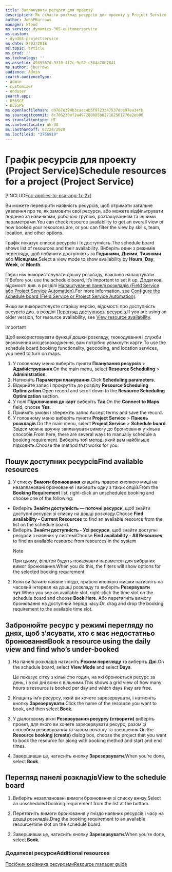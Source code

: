 ```yaml
---
title: Запланувати ресурси для проекту
description: Як скласти розклад ресурсів для проекту у Project Service
author: JohnPBurrows
manager: kfend
ms.service: dynamics-365-customerservice
ms.custom:
- dyn365-projectservice
ms.date: 8/03/2018
ms.topic: article
ms.prod: ''
ms.technology: ''
ms.assetid: 4935567d-9318-4f7c-9c02-c584a78b7841
ms.author: jburrows
audience: Admin
search.audienceType:
- admin
- customizer
- enduser
search.app:
- D365CE
- D365PS
ms.openlocfilehash: d9767e324b3caec4b5f9723347537dbe97ea34fb
ms.sourcegitcommit: 8c786230ef2a497280885b827162561776e2eb00
ms.translationtype: HT
ms.contentlocale: uk-UA
ms.lasthandoff: 03/24/2020
ms.locfileid: "3756919"
---
```

# <a name="schedule-resources-for-a-project-project-service"></a><span data-ttu-id="c29d7-103">Графік ресурсів для проекту (Project Service)</span><span class="sxs-lookup"><span data-stu-id="c29d7-103">Schedule resources for a project (Project Service)</span></span>

[!INCLUDE[cc-applies-to-psa-app-1x-2x](../includes/cc-applies-to-psa-app-1x-2x.md)]

<span data-ttu-id="c29d7-104">Ви можете перевірити наявність ресурсів, щоб отримати загальне уявлення про те, як замовити свої ресурси, або можете відфільтрувати подання за навичками, робочою групою, розташуванням та іншими параметрами.</span><span class="sxs-lookup"><span data-stu-id="c29d7-104">You can check resource availability to get an overall view of how booked your resources are, or you can filter the view by skills, team, location, and other options.</span></span>  
  
<span data-ttu-id="c29d7-105">Графік показує список ресурсів і їх доступність.</span><span class="sxs-lookup"><span data-stu-id="c29d7-105">The schedule board shows list of resources and their availability.</span></span> <span data-ttu-id="c29d7-106">Виберіть один з режимів перегляду, щоб побачити доступність за **Годинами**, **Днями**, **Тижнями** або **Місяцями**.</span><span class="sxs-lookup"><span data-stu-id="c29d7-106">Select a view mode to show availability by **Hours**, **Day**, **Week**, or **Month**.</span></span>  
  
<span data-ttu-id="c29d7-107">Перш ніж використовувати дошку розкладу, важливо налаштувати її.</span><span class="sxs-lookup"><span data-stu-id="c29d7-107">Before you use the schedule board, it’s important to set it up.</span></span> <span data-ttu-id="c29d7-108">Додаткові відомості див. в розділі [Налаштування панелі розкладів (Field Service або Project Service Automation)](../field-service/configure-schedule-board.md).</span><span class="sxs-lookup"><span data-stu-id="c29d7-108">For more information, see [Configure the schedule board (Field Service or Project Service Automation)](../field-service/configure-schedule-board.md).</span></span>
  
<span data-ttu-id="c29d7-109">Якщо ви використовуєте старішу версію, відомості про доступність ресурсів див. в розділі [Перегляд доступності ресурсів](../project-service/view-resource-availability.md).</span><span class="sxs-lookup"><span data-stu-id="c29d7-109">If you are using an older version, for resource availability, see [View resource availability](../project-service/view-resource-availability.md).</span></span>  

> [!IMPORTANT]
>  <span data-ttu-id="c29d7-110">Щоб використовувати функції дошки розкладу, геокодування і служби визначення місцезнаходження, вам потрібно увімкнути карти.</span><span class="sxs-lookup"><span data-stu-id="c29d7-110">To use the schedule board booking functionality, geocoding, and location services, you need to turn on maps.</span></span>  
> 
> 1. <span data-ttu-id="c29d7-111">У головному меню виберіть пункти **Планування ресурсів** > **Адміністрування**.</span><span class="sxs-lookup"><span data-stu-id="c29d7-111">On the main menu, select **Resource Scheduling** > **Administration**.</span></span>  
> 2. <span data-ttu-id="c29d7-112">Натисніть **Параметри планування**.</span><span class="sxs-lookup"><span data-stu-id="c29d7-112">Click **Scheduling parameters**.</span></span>  
> 3. <span data-ttu-id="c29d7-113">Відкрийте запис і прокрутіть до розділу **Resource Scheduling Optimization**.</span><span class="sxs-lookup"><span data-stu-id="c29d7-113">Open record and scroll down to the **Resource Scheduling Optimization** section.</span></span>  
> 4. <span data-ttu-id="c29d7-114">У полі **Підключення до карт** виберіть **Так**.</span><span class="sxs-lookup"><span data-stu-id="c29d7-114">On the **Connect to Maps** field, choose **Yes**.</span></span>  
> 5. <span data-ttu-id="c29d7-115">Прийміть умови і збережіть запис.</span><span class="sxs-lookup"><span data-stu-id="c29d7-115">Accept terms and save the record.</span></span>  
> 6. <span data-ttu-id="c29d7-116">У головному меню виберіть пункти **Project Service** > **Панель розкладів**.</span><span class="sxs-lookup"><span data-stu-id="c29d7-116">On the main menu, select **Project Service** > **Schedule board**.</span></span> <span data-ttu-id="c29d7-117">Звідси можна вручну запланувати вимогу до бронювання у кілька способів.</span><span class="sxs-lookup"><span data-stu-id="c29d7-117">From here, there are several ways to manually schedule a booking requirement.</span></span> <span data-ttu-id="c29d7-118">Виберіть той метод, який вам найбільше підходить.</span><span class="sxs-lookup"><span data-stu-id="c29d7-118">Choose the method that works for you.</span></span>
  
## <a name="find-available-resources"></a><span data-ttu-id="c29d7-119">Пошук доступних ресурсів</span><span class="sxs-lookup"><span data-stu-id="c29d7-119">Find available resources</span></span>

1.  <span data-ttu-id="c29d7-120">У списку **Вимоги бронювання** клацніть правою кнопкою миші на незаплановані бронювання і виберіть одну з таких опцій:</span><span class="sxs-lookup"><span data-stu-id="c29d7-120">From the **Booking Requirement** list, right-click an unscheduled booking and choose one of the following:</span></span>  
  
- <span data-ttu-id="c29d7-121">Виберіть **Знайти доступність — поточні ресурси**, щоб знайти доступні ресурси зі списку на дошці розкладу.</span><span class="sxs-lookup"><span data-stu-id="c29d7-121">Choose **Find availability - Current Resources** to find an available resource from the list on the schedule board.</span></span>  
- <span data-ttu-id="c29d7-122">Виберіть **Знайти доступність - Усі ресурси**, щоб знайти доступні ресурси з наявних у системі</span><span class="sxs-lookup"><span data-stu-id="c29d7-122">Choose **Find availability - All Resources**, to find an available resource from resources in the system</span></span>  
   > [!NOTE]
   >  <span data-ttu-id="c29d7-123">При цьому, фільтри будуть показувати параметри для вибраних вимог бронювання.</span><span class="sxs-lookup"><span data-stu-id="c29d7-123">When you do this, the filters will show options for the selected booking requirement.</span></span>  
  
2. <span data-ttu-id="c29d7-124">Коли ви бачите наявне гніздо, правою кнопкою мишки натисніть на часовий інтервал на дошці розкладу та виберіть **Резервувати тут**.</span><span class="sxs-lookup"><span data-stu-id="c29d7-124">When you see an available slot, right-click the time slot on the schedule board and choose **Book Here**.</span></span> <span data-ttu-id="c29d7-125">Або перетягніть вимогу бронювання на доступний період часу.</span><span class="sxs-lookup"><span data-stu-id="c29d7-125">Or, drag and drop the booking requirement to the available time slot.</span></span>  
  

## <a name="book-a-resource-using-the-daily-view-and-find-whos-under-booked"></a><span data-ttu-id="c29d7-126">Забронюйте ресурс у режимі перегляду по днях, щоб з'ясувати, хто є має недостатньо бронювання</span><span class="sxs-lookup"><span data-stu-id="c29d7-126">Book a resource using the daily view and find who’s under-booked</span></span>
  
1.  <span data-ttu-id="c29d7-127">На панелі розкладів натисніть **Режим перегляду** та виберіть **Дні**.</span><span class="sxs-lookup"><span data-stu-id="c29d7-127">On the schedule board, select **View Mode** and select **Days**.</span></span>  
  
    <span data-ttu-id="c29d7-128">Це показує сітку з кількістю годин, на які бронюється ресурс за день, і в які дні вони є вільними.</span><span class="sxs-lookup"><span data-stu-id="c29d7-128">This shows a grid view of how many hours a resource is booked per day and which days they are free.</span></span>  
  
2.  <span data-ttu-id="c29d7-129">Клацніть ім’я ресурсу, який ви хочете зарезервувати, і натисніть кнопку **Зарезервувати**.</span><span class="sxs-lookup"><span data-stu-id="c29d7-129">Click the name of the resource you want to book, and then select **Book**.</span></span>  
  
3.  <span data-ttu-id="c29d7-130">У діалоговому вікні **Резервування ресурсу (створити)** виберіть проект, для якого ви хочете зарезервувати ресурс, разом зі способом резервування та часом початку та звершення.</span><span class="sxs-lookup"><span data-stu-id="c29d7-130">On the **Resource booking (create)** dialog box, choose the project that you want to book the resource for along with booking method and start and end times.</span></span>  
  
4.  <span data-ttu-id="c29d7-131">Завершивши це, натисніть кнопку **Зарезервувати**.</span><span class="sxs-lookup"><span data-stu-id="c29d7-131">When you’re done, select **Book**.</span></span>  
  
## <a name="view-to-the-schedule-board"></a><span data-ttu-id="c29d7-132">Перегляд панелі розкладів</span><span class="sxs-lookup"><span data-stu-id="c29d7-132">View to the schedule board</span></span>
  
1.  <span data-ttu-id="c29d7-133">Виберіть незаплановані вимоги бронювання зі списку внизу.</span><span class="sxs-lookup"><span data-stu-id="c29d7-133">Select an unscheduled booking requirement from the list at the bottom.</span></span>  
  
2.  <span data-ttu-id="c29d7-134">Перетягніть вимоги бронювання у гніздо наявних ресурсів і часу на дошці розкладів.</span><span class="sxs-lookup"><span data-stu-id="c29d7-134">Drag the booking requirement to an available resource/time slot on the schedule board.</span></span>  
  
3.  <span data-ttu-id="c29d7-135">Завершивши це, натисніть кнопку **Зарезервувати**.</span><span class="sxs-lookup"><span data-stu-id="c29d7-135">When you're done, select **Book**.</span></span>  
  
### <a name="additional-resources"></a><span data-ttu-id="c29d7-136">Додаткові ресурси</span><span class="sxs-lookup"><span data-stu-id="c29d7-136">Additional resources</span></span>  
 [<span data-ttu-id="c29d7-137">Посібник керівника ресурсами</span><span class="sxs-lookup"><span data-stu-id="c29d7-137">Resource manager guide</span></span>](../project-service/resource-manager-guide.md)
